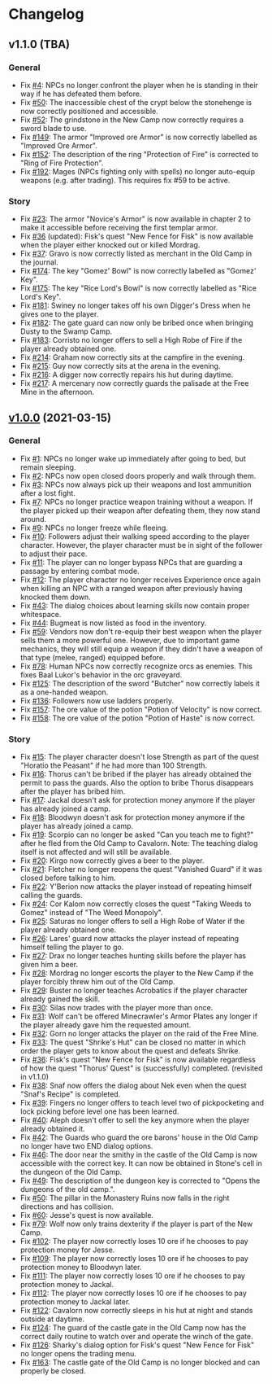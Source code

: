 # Changelog

## v1.1.0 (TBA)
### General
* Fix [#4](https://g1cp.org/issues/4): NPCs no longer confront the player when he is standing in their way if he has defeated them before.
* Fix [#50](https://g1cp.org/issues/50): The inaccessible chest of the crypt below the stonehenge is now correctly positioned and accessible.
* Fix [#52](https://g1cp.org/issues/52): The grindstone in the New Camp now correctly requires a sword blade to use.
* Fix [#149](https://g1cp.org/issues/149): The armor "Improved ore Armor" is now correctly labelled as "Improved Ore Armor".
* Fix [#152](https://g1cp.org/issues/152): The description of the ring "Protection of Fire" is corrected to "Ring of Fire Protection".
* Fix [#192](https://g1cp.org/issues/192): Mages (NPCs fighting only with spells) no longer auto-equip weapons (e.g. after trading). This requires fix #59 to be active.

### Story
* Fix [#23](https://g1cp.org/issues/23): The armor "Novice's Armor" is now available in chapter 2 to make it accessible before receiving the first templar armor.
* Fix [#36](https://g1cp.org/issues/36) (updated): Fisk's quest "New Fence for Fisk" is now available when the player either knocked out or killed Mordrag.
* Fix [#37](https://g1cp.org/issues/37): Gravo is now correctly listed as merchant in the Old Camp in the journal.
* Fix [#174](https://g1cp.org/issues/174): The key "Gomez' Bowl" is now correctly labelled as "Gomez' Key".
* Fix [#175](https://g1cp.org/issues/175): The key "Rice Lord's Bowl" is now correctly labelled as "Rice Lord's Key".
* Fix [#181](https://g1cp.org/issues/181): Swiney no longer takes off his own Digger's Dress when he gives one to the player.
* Fix [#182](https://g1cp.org/issues/182): The gate guard can now only be bribed once when bringing Dusty to the Swamp Camp.
* Fix [#183](https://g1cp.org/issues/183): Corristo no longer offers to sell a High Robe of Fire if the player already obtained one.
* Fix [#214](https://g1cp.org/issues/214): Graham now correctly sits at the campfire in the evening.
* Fix [#215](https://g1cp.org/issues/215): Guy now correctly sits at the arena in the evening.
* Fix [#216](https://g1cp.org/issues/216): A digger now correctly repairs his hut during daytime.
* Fix [#217](https://g1cp.org/issues/217): A mercenary now correctly guards the palisade at the Free Mine in the afternoon.

## [v1.0.0](https://github.com/AmProsius/gothic-1-community-patch/releases/tag/v1.0.0) (2021-03-15)
### General
* Fix [#1](https://g1cp.org/issues/1): NPCs no longer wake up immediately after going to bed, but remain sleeping.
* Fix [#2](https://g1cp.org/issues/2): NPCs now open closed doors properly and walk through them.
* Fix [#3](https://g1cp.org/issues/3): NPCs now always pick up their weapons and lost ammunition after a lost fight.
* Fix [#7](https://g1cp.org/issues/7): NPCs no longer practice weapon training without a weapon. If the player picked up their weapon after defeating them, they now stand around.
* Fix [#9](https://g1cp.org/issues/9): NPCs no longer freeze while fleeing.
* Fix [#10](https://g1cp.org/issues/10): Followers adjust their walking speed according to the player character. However, the player character must be in sight of the follower to adjust their pace.
* Fix [#11](https://g1cp.org/issues/11): The player can no longer bypass NPCs that are guarding a passage by entering combat mode.
* Fix [#12](https://g1cp.org/issues/12): The player character no longer receives Experience once again when killing an NPC with a ranged weapon after previously having knocked them down.
* Fix [#43](https://g1cp.org/issues/43): The dialog choices about learning skills now contain proper whitespace.
* Fix [#44](https://g1cp.org/issues/44): Bugmeat is now listed as food in the inventory.
* Fix [#59](https://g1cp.org/issues/59): Vendors now don't re-equip their best weapon when the player sells them a more powerful one. However, due to important game mechanics, they will still equip a weapon if they didn't have a weapon of that type (melee, ranged) equipped before.
* Fix [#78](https://g1cp.org/issues/78): Human NPCs now correctly recognize orcs as enemies. This fixes Baal Lukor's behavior in the orc graveyard.
* Fix [#125](https://g1cp.org/issues/125): The description of the sword "Butcher" now correctly labels it as a one-handed weapon.
* Fix [#136](https://g1cp.org/issues/136): Followers now use ladders properly.
* Fix [#157](https://g1cp.org/issues/157): The ore value of the potion "Potion of Velocity" is now correct.
* Fix [#158](https://g1cp.org/issues/158): The ore value of the potion "Potion of Haste" is now correct.

### Story
* Fix [#15](https://g1cp.org/issues/15): The player character doesn't lose Strength as part of the quest "Horatio the Peasant" if he had more than 100 Strength.
* Fix [#16](https://g1cp.org/issues/16): Thorus can't be bribed if the player has already obtained the permit to pass the guards. Also the option to bribe Thorus disappears after the player has bribed him.
* Fix [#17](https://g1cp.org/issues/17): Jackal doesn't ask for protection money anymore if the player has already joined a camp.
* Fix [#18](https://g1cp.org/issues/18): Bloodwyn doesn't ask for protection money anymore if the player has already joined a camp.
* Fix [#19](https://g1cp.org/issues/19): Scorpio can no longer be asked "Can you teach me to fight?" after he fled from the Old Camp to Cavalorn. Note: The teaching dialog itself is not affected and will still be available.
* Fix [#20](https://g1cp.org/issues/20): Kirgo now correctly gives a beer to the player.
* Fix [#21](https://g1cp.org/issues/21): Fletcher no longer reopens the quest "Vanished Guard" if it was closed before talking to him.
* Fix [#22](https://g1cp.org/issues/22): Y'Berion now attacks the player instead of repeating himself calling the guards.
* Fix [#24](https://g1cp.org/issues/24): Cor Kalom now correctly closes the quest "Taking Weeds to Gomez" instead of "The Weed Monopoly".
* Fix [#25](https://g1cp.org/issues/25): Saturas no longer offers to sell a High Robe of Water if the player already obtained one.
* Fix [#26](https://g1cp.org/issues/26): Lares' guard now attacks the player instead of repeating himself telling the player to go.
* Fix [#27](https://g1cp.org/issues/27): Drax no longer teaches hunting skills before the player has given him a beer.
* Fix [#28](https://g1cp.org/issues/28): Mordrag no longer escorts the player to the New Camp if the player forcibly threw him out of the Old Camp.
* Fix [#29](https://g1cp.org/issues/29): Buster no longer teaches Acrobatics if the player character already gained the skill.
* Fix [#30](https://g1cp.org/issues/30): Silas now trades with the player more than once.
* Fix [#31](https://g1cp.org/issues/31): Wolf can't be offered Minecrawler's Armor Plates any longer if the player already gave him the requested amount.
* Fix [#32](https://g1cp.org/issues/32): Gorn no longer attacks the player on the raid of the Free Mine.
* Fix [#33](https://g1cp.org/issues/33): The quest "Shrike's Hut" can be closed no matter in which order the player gets to know about the quest and defeats Shrike.
* Fix [#36](https://g1cp.org/issues/36): Fisk's quest "New Fence for Fisk" is now available regardless of how the quest "Thorus' Quest" is (successfully) completed. (revisited in v1.1.0)
* Fix [#38](https://g1cp.org/issues/38): Snaf now offers the dialog about Nek even when the quest "Snaf's Recipe" is completed.
* Fix [#39](https://g1cp.org/issues/39): Fingers no longer offers to teach level two of pickpocketing and lock picking before level one has been learned.
* Fix [#40](https://g1cp.org/issues/40): Aleph doesn't offer to sell the key anymore when the player already obtained it.
* Fix [#42](https://g1cp.org/issues/42): The Guards who guard the ore barons' house in the Old Camp no longer have two END dialog options.
* Fix [#46](https://g1cp.org/issues/46): The door near the smithy in the castle of the Old Camp is now accessible with the correct key. It can now be obtained in Stone's cell in the dungeon of the Old Camp.
* Fix [#49](https://g1cp.org/issues/49): The description of the dungeon key is corrected to "Opens the dungeons of the old camp.".
* Fix [#50](https://g1cp.org/issues/50): The pillar in the Monastery Ruins now falls in the right directions and has collision.
* Fix [#60](https://g1cp.org/issues/60): Jesse's quest is now available.
* Fix [#79](https://g1cp.org/issues/79): Wolf now only trains dexterity if the player is part of the New Camp.
* Fix [#102](https://g1cp.org/issues/102): The player now correctly loses 10 ore if he chooses to pay protection money for Jesse.
* Fix [#109](https://g1cp.org/issues/109): The player now correctly loses 10 ore if he chooses to pay protection money to Bloodwyn later.
* Fix [#111](https://g1cp.org/issues/111): The player now correctly loses 10 ore if he chooses to pay protection money to Jackal.
* Fix [#112](https://g1cp.org/issues/112): The player now correctly loses 10 ore if he chooses to pay protection money to Jackal later.
* Fix [#122](https://g1cp.org/issues/122): Cavalorn now correctly sleeps in his hut at night and stands outside at daytime.
* Fix [#124](https://g1cp.org/issues/124): The guard of the castle gate in the Old Camp now has the correct daily routine to watch over and operate the winch of the gate.
* Fix [#126](https://g1cp.org/issues/126): Sharky's dialog option for Fisk's quest "New Fence for Fisk" no longer opens the trading menu.
* Fix [#163](https://g1cp.org/issues/163): The castle gate of the Old Camp is no longer blocked and can properly be closed.
